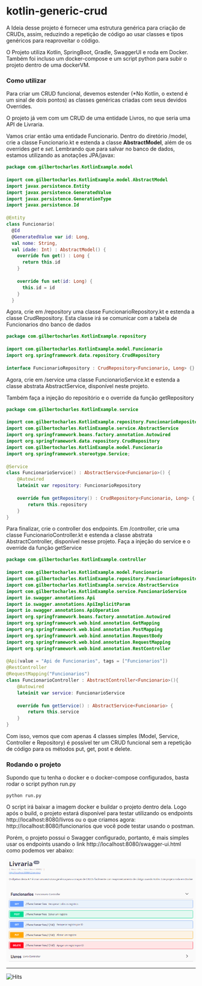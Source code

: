 # kotlin-generic-crud

A Ideia desse projeto é fornecer uma estrutura genérica para criação de CRUDs, assim, reduzindo a repetição de código ao usar classes e tipos genéricos para reaproveitar o código.

O Projeto utiliza Kotlin, SpringBoot, Gradle, SwaggerUI e roda em Docker.
Também foi incluso um docker-compose e um script python para subir o projeto dentro de uma dockerVM.

### Como utilizar

Para criar um CRUD funcional, devemos estender (*No Kotlin, o extend é um sinal de dois pontos) as classes genéricas criadas com seus devidos Overrides.

O projeto já vem com um CRUD de uma entidade Livros, no que seria uma API de Livraria.

Vamos criar então uma entidade Funcionario. Dentro do diretório /model, crie a classe Funcionario.kt e estenda a classe **AbstractModel**, além de os overrides *get* e *set*.
Lembrando que para salvar no banco de dados, estamos utilizando as anotações JPA/javax:

```kotlin
package com.gilbertocharles.KotlinExample.model

import com.gilbertocharles.KotlinExample.model.AbstractModel
import javax.persistence.Entity
import javax.persistence.GeneratedValue
import javax.persistence.GenerationType
import javax.persistence.Id

@Entity
class Funcionario(
  @Id 
  @GeneratedValue var id: Long,
  val nome: String,
  val idade: Int) : AbstractModel() {
    override fun get() : Long {
      return this.id
    }

    override fun set(id: Long) {
      this.id = id
    } 
  }
```



Agora, crie em /repository uma classe FuncionarioRepository.kt e estenda a classe CrudRepository.
Esta classe irá se comunicar com a tabela de Funcionarios dno banco de dados

```kotlin
package com.gilbertocharles.KotlinExample.repository

import com.gilbertocharles.KotlinExample.model.Funcionario
import org.springframework.data.repository.CrudRepository

interface FuncionarioRepository : CrudRepository<Funcionario, Long> {}
```



Agora, crie em /service uma classe FuncionarioService.kt e estenda a classe abstrata AbstractService, disponível neste projeto.

Também faça a injeção do repositório e o override da função getRepository


```kotlin
package com.gilbertocharles.KotlinExample.service

import com.gilbertocharles.KotlinExample.repository.FuncionarioRepository
import com.gilbertocharles.KotlinExample.service.AbstractService
import org.springframework.beans.factory.annotation.Autowired
import org.springframework.data.repository.CrudRepository
import com.gilbertocharles.KotlinExample.model.Funcionario
import org.springframework.stereotype.Service;

@Service
class FuncionarioService() : AbstractService<Funcionario>() {
    @Autowired
    lateinit var repository: FuncionarioRepository

    override fun getRepository() : CrudRepository<Funcionario, Long> {
        return this.repository
    }
}
```





Para finalizar, crie o controller dos endpoints. Em /controller, crie uma classe FuncionarioController.kt e estenda a classe abstrata AbstractController, disponível nesse projeto. Faça a injeção do service e o override da função getService



```kotlin
package com.gilbertocharles.KotlinExample.controller

import com.gilbertocharles.KotlinExample.model.Funcionario
import com.gilbertocharles.KotlinExample.repository.FuncionarioRepository
import com.gilbertocharles.KotlinExample.service.AbstractService
import com.gilbertocharles.KotlinExample.service.FuncionarioService
import io.swagger.annotations.Api
import io.swagger.annotations.ApiImplicitParam
import io.swagger.annotations.ApiOperation
import org.springframework.beans.factory.annotation.Autowired
import org.springframework.web.bind.annotation.GetMapping
import org.springframework.web.bind.annotation.PostMapping
import org.springframework.web.bind.annotation.RequestBody
import org.springframework.web.bind.annotation.RequestMapping
import org.springframework.web.bind.annotation.RestController

@Api(value = "Api de Funcionarios", tags = ["Funcionarios"])
@RestController
@RequestMapping("Funcionarios")
class FuncionarioController : AbstractController<Funcionario>(){
    @Autowired
    lateinit var service: FuncionarioService

    override fun getService() : AbstractService<Funcionario> {
        return this.service
    }
}
```



Com isso, vemos que com apenas 4 classes simples (Model, Service, Controller e Repository) é possível ter um CRUD funcional sem a repetição de código para os métodos put, get, post e delete.




### Rodando o projeto

Supondo que tu tenha o docker e o docker-compose configurados, basta rodar o script python run.py


```shell
python run.py
```

O script irá baixar a imagem docker e buildar o projeto dentro dela. Logo após o build, o projeto estará disponível para testar utilizando os endpoints http://localhost:8080/livros ou o que criamos agora: http://localhost:8080/funcionarios
que você pode testar usando o postman.

Porém, o projeto possui o Swagger configurado, portanto, é mais simples usar os endpoints usando o link http://localhost:8080/swagger-ui.html como podemos ver abaixo:

![swagger](swagger.png)


---

![Hits](https://hits.seeyoufarm.com/api/count/incr/badge.svg?url=https%3A%2F%2Fgithub.com%2FGilbertoCharles%2Fkotlin-generic-crud&count_bg=%23BDD1AE&title_bg=%23555555&icon=twoo.svg&icon_color=%23E7E7E7&title=Visitantes&edge_flat=false)
